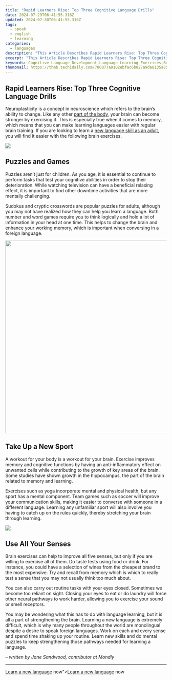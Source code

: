 ```yaml
---
title: "Rapid Learners Rise: Top Three Cognitive Language Drills"
date: 2024-07-29T06:41:55.316Z
updated: 2024-07-30T06:41:55.316Z
tags:
  - speak
  - english
  - learning
categories:
  - languages
description: "This Article Describes Rapid Learners Rise: Top Three Cognitive Language Drills"
excerpt: "This Article Describes Rapid Learners Rise: Top Three Cognitive Language Drills"
keywords: Cognitive Language Development,Language Learning Exercises,Brain Training Language Activities,Language Drills Effectiveness,Fast Language Acquisition Techniques,Advanced Learning Strategies for Languages,Cognitive Exercises in Language Education
thumbnail: https://thmb.techidaily.com/700877a9102ebfac6b027a9da8135a8597355f7b411786ceebe675ffa9f20381.jpg
---
```


## Rapid Learners Rise: Top Three Cognitive Language Drills

Neuroplasticity is a concept in neuroscience which refers to the brain’s ability to change. Like any other [part of the body](https://shop.mondly.com/affiliate.php?ACCOUNT=ATISTUDI&AFFILIATE=108875&PATH=https://www.mondly.com?AFFILIATE=108875), your brain can become stronger by exercising it. This is especially true when it comes to memory, which means that you can make learning languages easier with regular brain training. If you are looking to learn a [new language skill as an adult](https://shop.mondly.com/affiliate.php?ACCOUNT=ATISTUDI&AFFILIATE=108875&PATH=https://www.mondly.com?AFFILIATE=108875), you will find it easier with the following brain exercises.

<!-- affiliate ads begin -->
<a href="https://secure.2checkout.com/order/checkout.php?PRODS=4620778&QTY=1&AFFILIATE=108875&CART=1"><img src="https://secure.avangate.com/images/merchant/07dd4d5a72f5740ef0f035f201951476/728__90banner.jpg" border="0"></a>
<!-- affiliate ads end -->
## Puzzles and Games

Puzzles aren’t just for children. As you age, it is essential to continue to perform tasks that test your cognitive abilities in order to stop their deterioration. While watching television can have a beneficial relaxing effect, it is important to find other downtime activities that are more mentally challenging.

Sudokus and cryptic crosswords are popular puzzles for adults, although you may not have realized how they can help you learn a language. Both number and word games require you to think logically and hold a lot of information in your head at one time. This helps to change the brain and enhance your working memory, which is important when conversing in a foreign language.

<!-- affiliate ads begin -->
<a href="https://appsumo.8odi.net/c/5597632/2082529/7443" target="_top" id="2082529"><img src="//a.impactradius-go.com/display-ad/7443-2082529" border="0" alt="" width="1200" height="600"/></a><img height="0" width="0" src="https://appsumo.8odi.net/i/5597632/2082529/7443" style="position:absolute;visibility:hidden;" border="0" />
<!-- affiliate ads end -->
## Take Up a New Sport

A workout for your body is a workout for your brain. Exercise improves memory and cognitive functions by having an anti-inflammatory effect on unwanted cells while contributing to the growth of key areas of the brain. Some studies have shown growth in the hippocampus, the part of the brain related to memory and learning.

Exercises such as yoga incorporate mental and physical health, but any sport has a mental component. Team games such as soccer will improve your communication skills, making it easier to converse with someone in a different language. Learning any unfamiliar sport will also involve you having to catch up on the rules quickly, thereby stretching your brain through learning.

<!-- affiliate ads begin -->
<a href="https://store.advancedwebranking.com/order/checkout.php?PRODS=4715051&QTY=1&AFFILIATE=108875&CART=1"><img src="https://secure.avangate.com/images/merchant/14edc6ebfdae2e23bbed83d67f50e983/products/33_awr%20logo.png" border="0"></a>
<!-- affiliate ads end -->
## Use All Your Senses

Brain exercises can help to improve all five senses, but only if you are willing to exercise all of them. Do taste tests using food or drink. For instance, you could have a selection of wines from the cheapest brand to the most expensive. Try and recall from memory which is which to really test a sense that you may not usually think too much about.

You can also carry out routine tasks with your eyes closed. Sometimes we become too reliant on sight. Closing your eyes to eat or do laundry will force other neural pathways to work harder, allowing you to exercise your sound or smell receptors.

You may be wondering what this has to do with language learning, but it is all a part of strengthening the brain. Learning a new language is extremely difficult, which is why many people throughout the world are monolingual despite a desire to speak foreign languages. Work on each and every sense and spend time shaking up your routine. Learn new skills and do mental puzzles to keep strengthening those pathways needed for learning a language.

_– written by Jane Sandwood, contributor at Mondly_

---

[Learn a new language](https://adjt.mondly.com/5ixfg4k?campaign=blog-post-id-838&fallback=https%3A%2F%2Fapp.mondly.com%3Futm%5Fmedium%3Dblog%5Fblog-post-id-838%26utm%5Fsource%3Dblog-post-id-838&redirect%5Fmacos=https%3A%2F%2Fapp.mondly.com%3Futm%5Fmedium%3Dblog%5Fblog-post-id-838%26utm%5Fsource%3Dblog-post-id-838&redirect%5Fandroid=https%3A%2F%2Fplay.google.com%2Fstore%2Fapps%2Fdetails%3Fid%3Dcom.atistudios.mondly.languages%3Futm%5Fmedium%3Dblog%5Fblog-post-id-838%26utm%5Fsource%3Dblog-post-id-838&redirect%5Fios=https%3A%2F%2Fapps.apple.com%2Fapp%2Fapple-store%2Fid987873536%3Fpt%3D78954800%26ct%3Dblog-post-id-838%26mt%3D8 "<a class=") now">[Learn a new language](https://shop.mondly.com/affiliate.php?ACCOUNT=ATISTUDI&AFFILIATE=108875&PATH=https://www.mondly.com?AFFILIATE=108875) now

<ins class="adsbygoogle"
     style="display:block"
     data-ad-format="autorelaxed"
     data-ad-client="ca-pub-7571918770474297"
     data-ad-slot="1223367746"></ins>



<ins class="adsbygoogle"
     style="display:block"
     data-ad-client="ca-pub-7571918770474297"
     data-ad-slot="8358498916"
     data-ad-format="auto"
     data-full-width-responsive="true"></ins>






